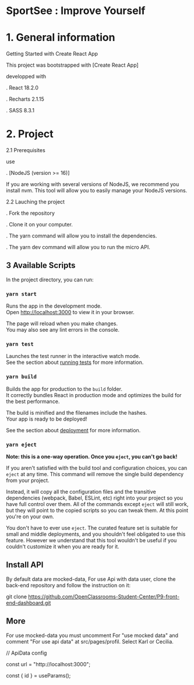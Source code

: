 # SportSee : Improve Yourself

# 1. General information 


Getting Started with Create React App

This project was bootstrapped with [Create React App]

developped with

. React 18.2.0

. Recharts 2.1.15

. SASS 8.3.1

# 2. Project

2.1 Prerequisites

use 

. [NodeJS (version >= 16)]

If you are working with several versions of NodeJS, we recommend you install nvm. This tool will allow you to easily manage your NodeJS versions.

2.2 Lauching the project

. Fork the repository

. Clone it on your computer.

. The yarn command will allow you to install the dependencies.

. The yarn dev command will allow you to run the micro API.

## 3 Available Scripts

In the project directory, you can run:

### `yarn start`

Runs the app in the development mode.\
Open [http://localhost:3000](http://localhost:3000) to view it in your browser.

The page will reload when you make changes.\
You may also see any lint errors in the console.

### `yarn test`

Launches the test runner in the interactive watch mode.\
See the section about [running tests](https://facebook.github.io/create-react-app/docs/running-tests) for more information.

### `yarn build`

Builds the app for production to the `build` folder.\
It correctly bundles React in production mode and optimizes the build for the best performance.

The build is minified and the filenames include the hashes.\
Your app is ready to be deployed!

See the section about [deployment](https://facebook.github.io/create-react-app/docs/deployment) for more information.

### `yarn eject`

**Note: this is a one-way operation. Once you `eject`, you can't go back!**

If you aren't satisfied with the build tool and configuration choices, you can `eject` at any time. This command will remove the single build dependency from your project.

Instead, it will copy all the configuration files and the transitive dependencies (webpack, Babel, ESLint, etc) right into your project so you have full control over them. All of the commands except `eject` will still work, but they will point to the copied scripts so you can tweak them. At this point you're on your own.

You don't have to ever use `eject`. The curated feature set is suitable for small and middle deployments, and you shouldn't feel obligated to use this feature. However we understand that this tool wouldn't be useful if you couldn't customize it when you are ready for it.

## Install API

By default data are mocked-data, For use Api with data user, clone the back-end repository and follow the instruction on it:

git clone https://github.com/OpenClassrooms-Student-Center/P9-front-end-dashboard.git

##  More

For use mocked-data you must uncomment For "use mocked data" and comment "For use api data" at src/pages/profil.
Select Karl or Cecilia.

// ApiData config 

const url = "http://localhost:3000"; 

const { id } = useParams();

